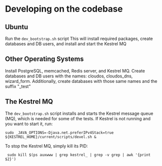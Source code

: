# Developing on the codebase

## Ubuntu

Run the `dev_bootstrap.sh` script
This will install required packages, create databases and DB users, and install and start the Kestrel MQ

## Other Operating Systems

Install PostgreSQL, memcached, Redis server, and Kestrel MQ. Create databases and DB users with the names: cloudos, cloudos_dns, wizard_form.
Additionally, create databases with those same names and the suffix "_test"

## The Kestrel MQ
    
The `dev_bootstrap.sh` script installs and starts the Kestrel message queue (MQ), which is needed for some of the tests.
If Kestrel is not running and you want to start it, run:

    sudo _JAVA_OPTIONS=-Djava.net.preferIPv4Stack=true ${KESTREL_HOME}/current/scripts/devel.sh &

To stop the Kestrel MQ, simply kill its PID:

     sudo kill $(ps auxwww | grep kestrel_ | grep -v grep | awk '{print $2}')
